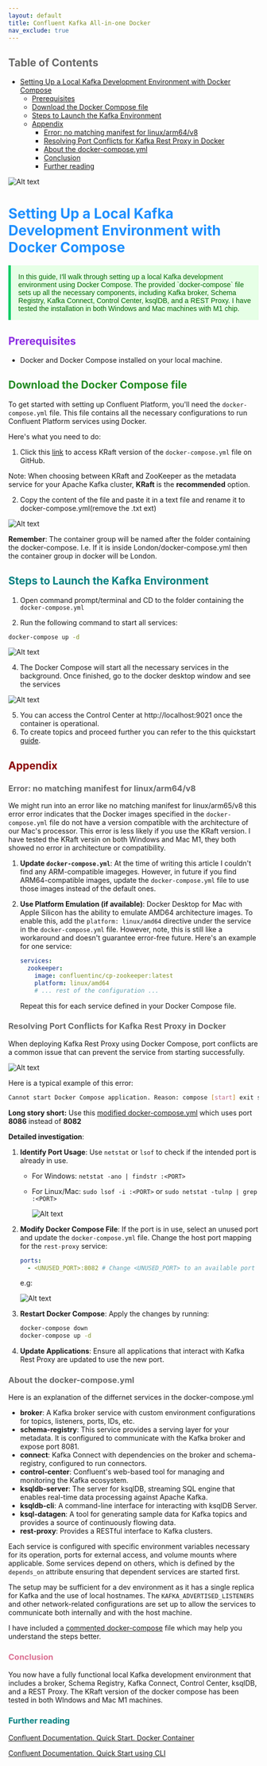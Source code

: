 ```yaml
---
layout: default
title: Confluent Kafka All-in-one Docker
nav_exclude: true
---
```


## <span style="color: DimGray;">Table of Contents</span>

- [Setting Up a Local Kafka Development Environment with Docker Compose ](#setting-up-a-local-kafka-development-environment-with-docker-compose-)
  - [Prerequisites](#prerequisites)
  - [Download the Docker Compose file](#download-the-docker-compose-file)
  - [Steps to Launch the Kafka Environment](#steps-to-launch-the-kafka-environment)
  - [Appendix](#appendix)
    - [Error: no matching manifest for linux/arm64/v8](#error-no-matching-manifest-for-linuxarm64v8)
    - [Resolving Port Conflicts for Kafka Rest Proxy in Docker](#resolving-port-conflicts-for-kafka-rest-proxy-in-docker)
    - [About the docker-compose.yml](#about-the-docker-composeyml)
    - [Conclusion](#conclusion)
    - [Further reading](#further-reading)

![Alt text](<kafka_abstract.png>)

# <span style="color: DodgerBlue;">Setting Up a Local Kafka Development Environment with Docker Compose </span>


<p style="color: #006600; font-family: 'Trebuchet MS', Helvetica, sans-serif; background-color: #e6ffe6; padding: 15px; border-left: 5px solid #00cc66;">
In this guide, I'll walk through setting up a local Kafka development environment using Docker Compose. The provided `docker-compose` file sets up all the necessary components, including Kafka broker, Schema Registry, Kafka Connect, Control Center, ksqlDB, and a REST Proxy. I have tested the installation in both Windows and Mac machines with M1 chip.
</p>

## <span style="color: BlueViolet;">Prerequisites</span>
- Docker and Docker Compose installed on your local machine.

## <span style="color: ForestGreen;">Download the Docker Compose file</span>

To get started with setting up Confluent Platform, you'll need the `docker-compose.yml` file. This file contains all the necessary configurations to run Confluent Platform services using Docker.

Here's what you need to do:

1. Click this [link](https://github.com/confluentinc/cp-all-in-one/blob/7.5.1-post/cp-all-in-one-kraft/docker-compose.yml) to access KRaft version of the `docker-compose.yml` file on GitHub.

Note: When choosing between KRaft and ZooKeeper as the metadata service for your Apache Kafka cluster, **KRaft** is the **recommended** option.

2. Copy the content of the file and paste it in a text file and rename it to docker-compose.yml(remove the .txt ext)

![Alt text](image.png)
   
**Remember**: The container group will be named after the folder containing the docker-compose. I.e. If it is inside London/docker-compose.yml then the container group in docker will be London.

## <span style="color: Teal;">Steps to Launch the Kafka Environment</span>

1. Open command prompt/terminal and CD to the folder containing the `docker-compose.yml`

2. Run the following command to start all services:

```bash
docker-compose up -d
```

![Alt text](image-1.png)

4. The Docker Compose will start all the necessary services in the background. Once finished, go to the docker desktop window and see the services

![Alt text](image-4.png)

5. You can access the Control Center at http://localhost:9021 once the container is operational.
6. To create topics and proceed further you can refer to the  this quickstart [guide](https://docs.confluent.io/platform/current/platform-quickstart.html#cp-quickstart-step-1).

## <span style="color: DarkRed;">Appendix</span>

### <span style="color: DimGray;">Error: no matching manifest for linux/arm64/v8</span>

We might run into an error like no matching manifest for linux/arm65/v8 this error error indicates that the Docker images specified in the `docker-compose.yml` file do not have a version compatible with the architecture of our Mac's processor. This error is less likely if you use the KRaft version. I have tested the KRaft versin on both Windows and Mac M1, they both showed no error in architecture or compatibility.

1. **Update `docker-compose.yml`**: At the time of writing this article I couldn't find any ARM-compatible imageges. However, in future if you find ARM64-compatible images, update the `docker-compose.yml` file to use those images instead of the default ones.

2. **Use Platform Emulation (if available)**: Docker Desktop for Mac with Apple Silicon has the ability to emulate AMD64 architecture images. To enable this, add the `platform: linux/amd64` directive under the service in the `docker-compose.yml` file. However, note, this is still like a workaround and doesn't guarantee error-free future. Here's an example for one service:

   ```yaml
   services:
     zookeeper:
       image: confluentinc/cp-zookeeper:latest
       platform: linux/amd64
       # ... rest of the configuration ...
   ```

   Repeat this for each service defined in your Docker Compose file.


### <span style="color: DimGray;">Resolving Port Conflicts for Kafka Rest Proxy in Docker</span> 

When deploying Kafka Rest Proxy using Docker Compose, port conflicts are a common issue that can prevent the service from starting successfully. 

![Alt text](image-2.png)

Here is a typical example of this error:

```bash
Cannot start Docker Compose application. Reason: compose [start] exit status 1. Container broker Starting Container broker Started Container schema-registry Starting Container schema-registry Started Container rest-proxy Starting Container connect Starting Container connect Started Error response from daemon: Ports are not available: exposing port TCP 0.0.0.0:8082 -> 0.0.0.0:0: listen tcp 0.0.0.0:8082: bind: An attempt was made to access a socket in a way forbidden by its access permissions.
```

**Long story short:** Use this  [modified docker-compose.yml](docker-compose.yml) which uses port **8086** instead of **8082**

**Detailed investigation**:

1. **Identify Port Usage**: Use `netstat` or `lsof` to check if the intended port is already in use.

   - For Windows: `netstat -ano | findstr :<PORT>`
   - For Linux/Mac: `sudo lsof -i :<PORT>` or `sudo netstat -tulnp | grep :<PORT>`

      ![Alt text](image-3.png)

2. **Modify Docker Compose File**: If the port is in use, select an unused port and update the `docker-compose.yml` file. Change the host port mapping for the `rest-proxy` service:

   ```yaml
   ports:
     - <UNUSED_PORT>:8082 # Change <UNUSED_PORT> to an available port on your host
   ```

   e.g:

    ![Alt text](image-5.png)

3. **Restart Docker Compose**: Apply the changes by running:

   ```bash
   docker-compose down
   docker-compose up -d
   ```

4. **Update Applications**: Ensure all applications that interact with Kafka Rest Proxy are updated to use the new port.

### <span style="color: DimGray;">About the docker-compose.yml</span> 

Here is an explanation of the differnet services in the docker-compose.yml

- **broker**: A Kafka broker service with custom environment configurations for topics, listeners, ports, IDs, etc.
- **schema-registry**: This service provides a serving layer for your metadata. It is configured to communicate with the Kafka broker and expose port 8081.
- **connect**: Kafka Connect with dependencies on the broker and schema-registry, configured to run connectors.
- **control-center**: Confluent's web-based tool for managing and monitoring the Kafka ecosystem.
- **ksqldb-server**: The server for ksqlDB, streaming SQL engine that enables real-time data processing against Apache Kafka.
- **ksqldb-cli**: A command-line interface for interacting with ksqlDB Server.
- **ksql-datagen**: A tool for generating sample data for Kafka topics and provides a source of continuously flowing data.
- **rest-proxy**: Provides a RESTful interface to Kafka clusters.

Each service is configured with specific environment variables necessary for its operation, ports for external access, and volume mounts where applicable. Some services depend on others, which is defined by the `depends_on` attribute ensuring that dependent services are started first.

The setup may be sufficient for a dev environment as it has a single replica for Kafka and the use of local hostnames. The `KAFKA_ADVERTISED_LISTENERS` and other network-related configurations are set up to allow the services to communicate both internally and with the host machine.

I have included a [commented docker-compose](docker-compose-commented.html) file which may help you understand the steps better.

### <span style="color: PaleVioletRed;">Conclusion</span>

You now have a fully functional local Kafka development environment that includes a broker, Schema Registry, Kafka Connect, Control Center, ksqlDB, and a REST Proxy. The KRaft version of the docker compose has been tested in both WIndows and Mac M1 machines.

### <span style="color: Teal;">Further reading</span>

[Confluent Documentation. Quick Start. Docker Container](https://docs.confluent.io/platform/current/platform-quickstart.html#cp-quickstart-step-1)

[Confluent Documentation. Quick Start using CLI](https://developer.confluent.io/quickstart/kafka-local/?_gl=1*1hbigt8*_ga*MzYyMDI3ODc1LjE2OTkyODY3MTE.*_ga_D2D3EGKSGD*MTY5OTMzMTY0Ni41LjEuMTY5OTM0MDk0MS40MC4wLjA.)

